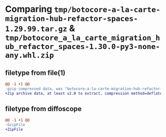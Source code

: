 # Comparing `tmp/botocore-a-la-carte-migration-hub-refactor-spaces-1.29.99.tar.gz` & `tmp/botocore_a_la_carte_migration_hub_refactor_spaces-1.30.0-py3-none-any.whl.zip`

## filetype from file(1)

```diff
@@ -1 +1 @@
-gzip compressed data, was "botocore-a-la-carte-migration-hub-refactor-spaces-1.29.99.tar", last modified: Sat Mar 25 01:22:49 2023, max compression
+Zip archive data, at least v2.0 to extract, compression method=deflate
```

## filetype from diffoscope

```diff
@@ -1 +1 @@
-GzipFile
+ZipFile
```

